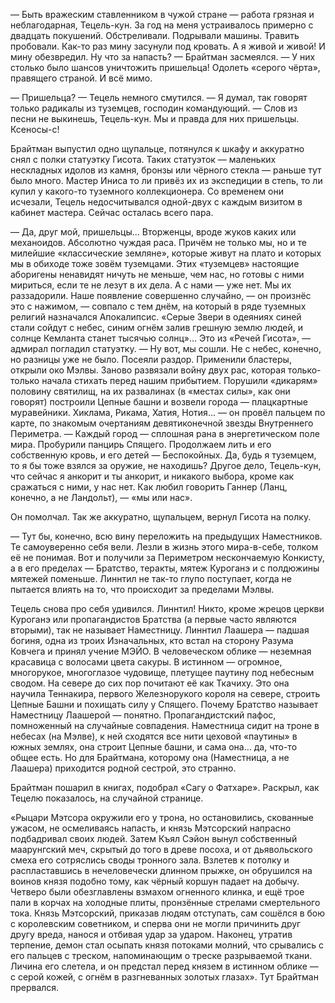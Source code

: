 — Быть вражеским ставленником в чужой стране — работа грязная и неблагодарная, Тецель-кун. За год на меня устраивалось примерно с двадцать покушений. Обстреливали. Подрывали машины. Травить пробовали. Как-то раз мину засунули под кровать. А я живой и живой! И мину обезвредил. Ну что за напасть? — Брайтман засмеялся. — У них столько было шансов уничтожить пришельца! Одолеть «серого чёрта», правящего страной. И всё мимо.

— Пришельца? — Тецель немного смутился. — Я думал, так говорят только радикалы из туземцев, господин командующий.
— Слов из песни не выкинешь, Тецель-кун. Мы и правда для них пришельцы. Ксеносы-с!

Брайтман выпустил одно щупальце, потянулся к шкафу и аккуратно снял с полки статуэтку Гисота. Таких статуэток — маленьких нескладных идолов из камня, бронзы или чёрного стекла — раньше тут было много. Мастер Иниса то ли привёз их из экспедиции в степь, то ли купил у какого-то туземного коллекционера. Со временем они исчезали, Тецель недосчитывался одной-двух с каждым визитом в кабинет мастера. Сейчас осталась всего пара. 

— Да, друг мой, пришельцы... Вторженцы, вроде жуков каких или механоидов. Абсолютно чуждая раса. Причём не только мы, но и те милейшие «классические земляне», которые живут на плато и которых мы в обиходе тоже зовём туземцами. Этих «туземцев» настоящие аборигены ненавидят ничуть не меньше, чем нас, но готовы с ними мириться, если те не лезут в их дела. А с нами — уже нет. Мы их раззадорили. Наше появление совершенно случайно, — он произнёс это с нажимом, — совпало с тем днём, на который в ряде туземных религий назначался Апокалипсис. «Серые Звери в одеяниях синей стали сойдут с небес, синим огнём залив грешную землю людей, и солнце Кемланта станет тысячью солнц»... Это из «Речей Гисота», — адмирал погладил статуэтку. — Ну вот, мы сошли. Не с небес, конечно, но разницы уже не было. Посеяли раздор. Применили бластеры, открыли око Мэлвы. Заново развязали войну двух рас, которая только-только начала стихать перед нашим прибытием. Порушили «дикарям» половину святилищ, на их развалинах (в «местах силы», как они говорят) построили Цепные башни и возвели города — плацкартные муравейники. Хиклама, Рикама, Хатия, Нотия... — он провёл пальцем по карте, по знакомым очертаниям девятиконечной звезды Внутреннего Периметра. — Каждый город — сплошная рана в энергетическом поле мира. Пробурили панцирь Спящего. Продолжаем лить и его собственную кровь, и его детей — Беспокойных. Да, будь я туземцем, то я бы тоже взялся за оружие, не находишь? Другое дело, Тецель-кун, что сейчас я анкорит и ты анкорит, и никакого выбора, кроме как сражаться с ними, у нас нет. Как любил говорить Ганнер (Ланц, конечно, а не Ландольт), — «мы или нас».

Он помолчал. Так же аккуратно, щупальцем, вернул Гисота на полку.

— Тут бы, конечно, всю вину переложить на предыдущих Наместников. Те самоуверенно себя вели. Лезли в жизнь этого мира-в-себе, толком её не понимая. Вот и получили за Периметром нескончаемую Конкисту, а в его пределах — Братство, теракты, мятеж Куроганэ и с полдюжины мятежей поменьше. Линнтил не так-то глупо поступает, когда не пытается влиять на то, что происходит за пределами Мэлвы.

Тецель снова про себя удивился. Линнтил! Никто, кроме жрецов церкви Куроганэ или пропагандистов Братства (а первые часто являются вторыми), так не называет Наместницу. Линнтил Лаашера — падшая богиня, одна из троих Изначальных, кто встал на сторону Разума Ковчега и принял учение МЭЙО. В человеческом облике — неземная красавица с волосами цвета сакуры. В истинном — огромное, многорукое, многоглазое чудовище, плетущее паутину под небесным сводом. На севере до сих пор почитают её как Ткачиху. Это она научила Теннакира, первого Железнорукого короля на севере, строить Цепные Башни и похищать силу у Спящего. Почему Братство называет Наместницу Лаашерой — понятно. Пропагандистский пафос, помноженный на случайные совпадения. Наместница сидит на троне в небесах (на Мэлве), к ней сходятся все нити цеховой «паутины» в южных землях, она строит Цепные башни, и сама она… да, что-то общее есть. Но для Брайтмана, которому она (Наместница, а не Лаашера) приходится родной сестрой, это странно.


Брайтман пошарил в книгах, подобрал «Сагу о Фатхаре». Раскрыл, как Тецелю показалось, на случайной странице.

«Рыцари Мэтсора окружили его у трона, но остановились, скованные ужасом, не осмеливаясь напасть, и князь Мэтсорский напрасно подбадривал своих людей. Затем Къял Сэйон вынул собственный маарунгский меч, скрытый до того в древе посоха, и от дьявольского смеха его сотряслись своды тронного зала. Взлетев к потолку и распластавшись в нечеловечески длинном прыжке, он обрушился на воинов князя подобно тому, как чёрный коршун падает на добычу. Четверо были обезглавлены взмахом огненного клинка, и ещё трое пали в корчах на холодные плиты, пронзённые стрелами смертельного тока. Князь Мэтсорский, приказав людям отступать, сам сошёлся в бою с королевским советником, и сперва они не могли причинить друг другу вреда, нанося и отбивая удар за ударом. Наконец, утратив терпение, демон стал осыпать князя потоками молний, что срывались с его пальцев с треском, напоминающим о треске разрываемой ткани. Личина его слетела, и он предстал перед князем в истинном облике — с серой кожей, с огнём в разгневанных золотых глазах». Тут Брайтман прервался.
